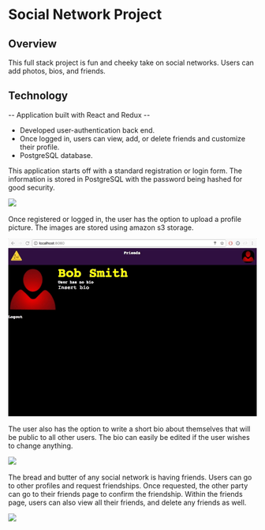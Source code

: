 # Social Network Project

## Overview

This full stack project is fun and cheeky take on social networks. Users can add photos, bios, and friends.

## Technology

-- Application built with React and Redux --
 - Developed user-authentication back end.
 - Once logged in, users can view, add, or delete friends and customize their profile.
 - PostgreSQL database.



This application starts off with a standard registration or login form. The information is stored in PostgreSQL with the password being hashed for good security.

![](public/images/pic1.gif)

Once registered or logged in, the user has the option to upload a profile picture. The images are stored using amazon s3 storage.

![](public/images/pic2.gif)

The user also has the option to write a short bio about themselves that will be public to all other users. The bio can easily be edited if the user wishes to change anything.

![](public/images/pic3.gif)

The bread and butter of any social network is having friends. Users can go to other profiles and request friendships. Once requested, the other party can go to their friends page to confirm the friendship. Within the friends page, users can also view all their friends, and delete any friends as well.

![](public/images/pic4.gif)
